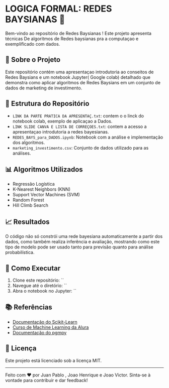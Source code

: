 # LOGICA FORMAL: REDES BAYSIANAS 🚀

Bem-vindo ao repositório de Redes Baysianas ! Este projeto apresenta técnicas De algoritmos de Redes baysianas pra a computaçao e exemplificado com dados.

## 📄 Sobre o Projeto
Este repositório contém uma apresentaçao introdutoria ao conseitos de Redes Baysians e um notebook Jupyter( Google colab) detalhado que demonstra como aplicar algoritmos de Redes Baysians em um conjunto de dados de marketing de investimento.

## 📂 Estrutura do Repositório
- `LINK DA PARTE PRATICA DA APRESENTAÇ.txt`: contem o o linck do notebook colab, exemplo de aplicaçao a Dados.
- `LINK SLIDE CANVA E LISTA DE CORREÇOES.txt`: contem a acesso a apresentaçao introdutoria a redes bayesianas.
- `REDES_BAYS_para_DADOS.ipynb`: Notebook com a análise e implementação dos algoritmos.
- `marketing_investimento.csv`: Conjunto de dados utilizado para as análises.

## 📊 Algoritmos Utilizados
- Regressão Logística
- K-Nearest Neighbors (KNN)
- Support Vector Machines (SVM)
- Random Forest
- Hill Climb Search

## 📈 Resultados
O código não só constrói uma rede bayesiana automaticamente a partir dos dados, como também realiza inferência e avaliação, mostrando como este tipo de modelo pode ser usado tanto para previsão quanto para análise probabilística.
## 🚀 Como Executar
1. Clone este repositório: ``
2. Navegue até o diretório: ``
3. Abra o notebook no Jupyter: ``

## 📚 Referências
- [Documentação do Scikit-Learn](https://scikit-learn.org/stable/documentation.html)
- [Curso de Machine Learning da Alura](https://www.alura.com.br/conteudo/classificacao-aprendendo-classificar-dados-machine-learning)
-  [Documentação do pgmpy](https://pgmpy.org/)

## 📝 Licença
Este projeto está licenciado sob a licença MIT.

---

Feito com ❤️ por Juan Pablo , Joao Henrique e Joao Victor. Sinta-se à vontade para contribuir e dar feedback!
